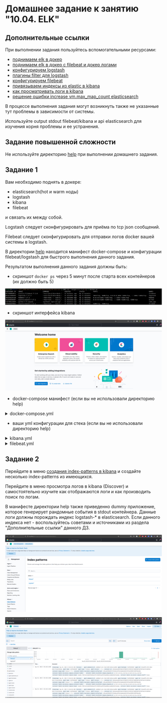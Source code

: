 # Домашнее задание к занятию "10.04. ELK"

## Дополнительные ссылки

При выполнении задания пользуйтесь вспомогательными ресурсами:

- [поднимаем elk в докер](https://www.elastic.co/guide/en/elastic-stack-get-started/current/get-started-docker.html)
- [поднимаем elk в докер с filebeat и докер логами](https://www.sarulabs.com/post/5/2019-08-12/sending-docker-logs-to-elasticsearch-and-kibana-with-filebeat.html)
- [конфигурируем logstash](https://www.elastic.co/guide/en/logstash/current/configuration.html)
- [плагины filter для logstash](https://www.elastic.co/guide/en/logstash/current/filter-plugins.html)
- [конфигурируем filebeat](https://www.elastic.co/guide/en/beats/libbeat/5.3/config-file-format.html)
- [привязываем индексы из elastic в kibana](https://www.elastic.co/guide/en/kibana/current/index-patterns.html)
- [как просматривать логи в kibana](https://www.elastic.co/guide/en/kibana/current/discover.html)
- [решение ошибки increase vm.max_map_count elasticsearch](https://stackoverflow.com/questions/42889241/how-to-increase-vm-max-map-count)

В процессе выполнения задания могут возникнуть также не указанные тут проблемы в зависимости от системы.

Используйте output stdout filebeat/kibana и api elasticsearch для изучения корня проблемы и ее устранения.

## Задание повышенной сложности

Не используйте директорию [help](./help) при выполнении домашнего задания.

## Задание 1

Вам необходимо поднять в докере:

- elasticsearch(hot и warm ноды)
- logstash
- kibana
- filebeat

и связать их между собой.

Logstash следует сконфигурировать для приёма по tcp json сообщений.

Filebeat следует сконфигурировать для отправки логов docker вашей системы в logstash.

В директории [help](./help) находится манифест docker-compose и конфигурации filebeat/logstash для быстрого
выполнения данного задания.

Результатом выполнения данного задания должны быть:

- скриншот `docker ps` через 5 минут после старта всех контейнеров (их должно быть 5)

![](./img/1.2.png)

- скриншот интерфейса kibana

![](./img/1.1.png)

- docker-compose манифест (если вы не использовали директорию help)

<details><summary>docker-compose.yml</summary>

```yml
version: '3.0'
services:

  es-hot:
    image: elasticsearch:7.17.2
    container_name: es-hot
    environment:
      - node.name=es-hot
      - cluster.name=es-docker-cluster
      - discovery.seed_hosts=es-warm
      - cluster.initial_master_nodes=es-hot,es-warm
      - bootstrap.memory_lock=true
      - "ES_JAVA_OPTS=-Xms512m -Xmx512m"
    volumes:
      - hot_data:/usr/share/elasticsearch/data:Z
    ulimits:
      memlock:
        soft: -1
        hard: -1
      nofile:
        soft: 65536
        hard: 65536
    ports:
      - 9200:9200
    networks:
      - elk-net
    depends_on:
      - es-warm

  es-warm:
    image: elasticsearch:7.17.2
    container_name: es-warm
    environment:
      - node.name=es-warm
      - cluster.name=es-docker-cluster
      - discovery.seed_hosts=es-hot
      - cluster.initial_master_nodes=es-hot,es-warm
      - bootstrap.memory_lock=true
      - "ES_JAVA_OPTS=-Xms512m -Xmx512m"
    volumes:
      - warm_data:/usr/share/elasticsearch/data:Z
    ulimits:
      memlock:
        soft: -1
        hard: -1
      nofile:
        soft: 65536
        hard: 65536
    networks:
      - elk-net

  kibana:
    image: kibana:7.17.2
    container_name: kibana
    ports:
      - 5601:5601
    volumes:
       - ./configs/kibana.yml:/usr/share/kibana/config/kibana.yml
    networks:
      - elk-net
    depends_on:
      - es-hot
      - es-warm

  logstash:
    image: logstash:7.17.2
    container_name: logstash
    volumes:
      - ./configs/pipeline:/usr/share/logstash/pipeline:ro
      - ./configs/logstash.yml:/opt/logstash/config/logstash.yml:Z
    ports:
      - 5044:5044
      - 5046:5046
    networks:
      - elk-net
    depends_on:
      - es-hot
      - es-warm

  filebeat:
    image: elastic/filebeat:7.17.2
    container_name: filebeat
    privileged: true
    user: root
    volumes:
      - ./configs/filebeat.yml:/usr/share/filebeat/filebeat.yml:Z
      - /var/lib/docker:/var/lib/docker:Z
      - /var/run/docker.sock:/var/run/docker.sock:Z
    command:
      - "-e"
      - "--strict.perms=false"
    networks:
      - elk-net
    depends_on:
      - logstash

  some_application:
    image: library/python:3.9-alpine
    container_name: some_app
    volumes:
      - ./pinger/run.py:/opt/run.py:Z
    entrypoint: python3 /opt/run.py

volumes:
  hot_data:
    driver: local
  warm_data:
    driver: local

networks:
  elk-net:
    driver: bridge

```

</details>

- ваши yml конфигурации для стека (если вы не использовали директорию help)

<details><summary>kibana.yml</summary>

```yml
server.name: kibana
server.host: "0.0.0.0"
server.shutdownTimeout: "5s"
elasticsearch.hosts: ["http://es-hot:9200","http://es-warm:/9200"]
monitoring.ui.container.elasticsearch.enabled: true
xpack.security.enabled: 'false'
```

</details>

<details><summary>filebeat.yml</summary>

```yml
filebeat.inputs:
  - type: container
    paths:
      - '/var/lib/docker/containers/*/*.log'
    tags: ["docker-logs"]

processors:
  - add_docker_metadata:
      host: "unix:///var/run/docker.sock"

  - decode_json_fields:
      fields: ["message"]
      target: "json"
      overwrite_keys: true

output.logstash:
  hosts: 'logstash:5044'

logging.level: info
logging.to_files: true
logging.files:
  path: /var/log/filebeat
  name: filebeat
  keepfiles: 3
  permissions: 0644
```

</details>

## Задание 2

Перейдите в меню [создания index-patterns  в kibana](http://localhost:5601/app/management/kibana/indexPatterns/create)
и создайте несколько index-patterns из имеющихся.

Перейдите в меню просмотра логов в kibana (Discover) и самостоятельно изучите как отображаются логи и как производить
поиск по логам.

В манифесте директории help также приведенно dummy приложение, которое генерирует рандомные события в stdout контейнера.
Данные логи должны порождать индекс logstash-* в elasticsearch. Если данного индекса нет - воспользуйтесь советами
и источниками из раздела "Дополнительные ссылки" данного ДЗ.

![](./img/2.1.png)

 ![](./img/2.2.png)
